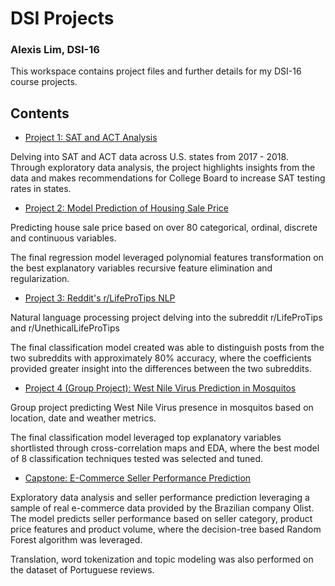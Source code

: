 # DSI Projects

### Alexis Lim, DSI-16

This workspace contains project files and further details for my DSI-16 course projects.

## Contents
- [Project 1: SAT and ACT Analysis](https://github.com/alexislimsh/dsiprojects/tree/master/dsi-16_project-1)

Delving into SAT and ACT data across U.S. states from 2017 - 2018. Through exploratory data analysis, the project highlights insights from the data and makes recommendations for College Board to increase SAT testing rates in states.

- [Project 2: Model Prediction of Housing Sale Price](https://github.com/alexislimsh/dsiprojects/tree/master/dsi-16-project-2)

Predicting house sale price based on over 80 categorical, ordinal, discrete and continuous variables.

The final regression model leveraged polynomial features transformation on the best explanatory variables recursive feature elimination and regularization.

- [Project 3: Reddit's r/LifeProTips NLP](https://github.com/alexislimsh/dsiprojects/tree/master/dsi-16-project-3)

Natural language processing project delving into the subreddit r/LifeProTips and r/UnethicalLifeProTips

The final classification model created was able to distinguish posts from the two subreddits with approximately 80% accuracy, where the coefficients provided greater insight into the differences between the two subreddits.

- [Project 4 (Group Project): West Nile Virus Prediction in Mosquitos](https://github.com/alexislimsh/dsiprojects/tree/master/dsi-16-project-4)

Group project predicting West Nile Virus presence in mosquitos based on location, date and weather metrics.

The final classification model leveraged top explanatory variables shortlisted through cross-correlation maps and EDA, where the best model of 8 classification techniques tested was selected and tuned.

- [Capstone: E-Commerce Seller Performance Prediction](https://github.com/alexislimsh/dsiprojects/tree/master/capstone)

Exploratory data analysis and seller performance prediction leveraging a sample of real e-commerce data provided by the Brazilian company Olist. The model predicts seller performance based on seller category, product price features and product volume, where the decision-tree based Random Forest algorithm was leveraged.

Translation, word tokenization and topic modeling was also performed on the dataset of Portuguese reviews.
